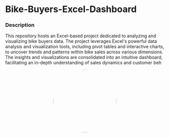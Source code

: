 # Bike-Buyers-Excel-Dashboard

### Description
This repository hosts an Excel-based project dedicated to analyzing and visualizing bike buyers data. The project leverages Excel's powerful data analysis and visualization tools, including pivot tables and interactive charts, to uncover trends and patterns within bike sales across various dimensions. The insights and visualizations are consolidated into an intuitive dashboard, facilitating an in-depth understanding of sales dynamics and customer beh

<p align="center">
  <img src="love.jpeg"  width="200" height="200" style="border-radius: 50%;">
</p>
